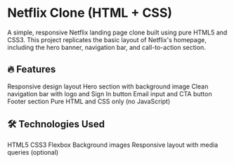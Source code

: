 # Netflix Clone (HTML + CSS)

A simple, responsive Netflix landing page clone built using pure HTML5 and CSS3. This project replicates the basic layout of Netflix's homepage, including the hero banner, navigation bar, and call-to-action section.

## 🔥 Features

Responsive design layout
Hero section with background image
Clean navigation bar with logo and Sign In button
Email input and CTA button
Footer section
Pure HTML and CSS only (no JavaScript)

## 🛠 Technologies Used

HTML5
CSS3
Flexbox
Background images
Responsive layout with media queries (optional)
